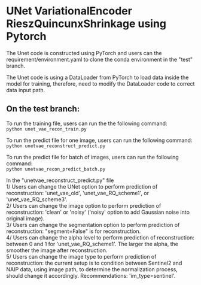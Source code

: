 # UNet VariationalEncoder RieszQuincunxShrinkage using Pytorch
 
The Unet code is constructed using PyTorch and users can the requirement/environment.yaml to clone the conda environment in the "test" branch.<br>

The Unet code is using a DataLoader from PyTorch to load data inside the model for training, therefore, need to modify the DataLoader code to correct data input path.<br>
## On the test branch:<br>
To run the training file, users can run the the following command: <br>
```python unet_vae_recon_train.py```

To run the predict file for one image, users can run the following command: <br>
```python unetvae_reconstruct_predict.py```

To run the predict file for batch of images, users can run the following command: <br>
```python unetvae_recon_predict_batch.py```

In the "unetvae_reconstruct_predict.py" file<br>
1/ Users can change the UNet option to perform prediction of reconstruction: 'unet_vae_old', 'unet_vae_RQ_scheme1', or 'unet_vae_RQ_scheme3'.<br>
2/ Users can change the image option to perform prediction of reconstruction: 'clean' or 'noisy' ('noisy' option to add Gaussian noise into original image).<br>
3/ Users can change the segmentation option to perform prediction of reconstruction: "segment=False" is for reconstruction.<br>
4/ Users can change the alpha level to perform prediction of reconstruction: between 0 and 1 for 'unet_vae_RQ_scheme1'. The larger the alpha, the smoother the image after reconstruction.<br>
5/ Users can change the image type to perform prediction of reconstruction: the current setup is to condition between Sentinel2 and NAIP data, using image path, to determine the normalization process, should change it accordingly. Recommendations: 'im_type=sentinel'.<br>




